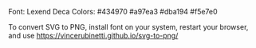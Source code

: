 Font: Lexend Deca
Colors: #434970 #a97ea3 #dba194 #f5e7e0

To convert SVG to PNG, install font on your system, restart your browser, and use https://vincerubinetti.github.io/svg-to-png/
